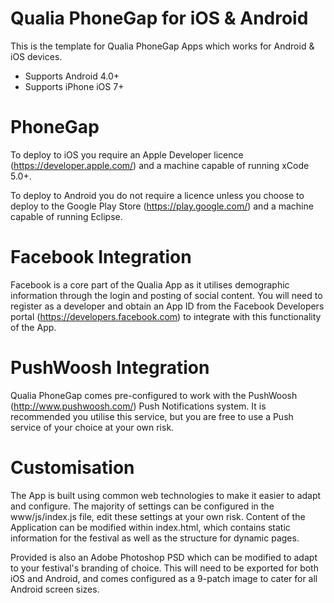 Qualia PhoneGap for iOS & Android
==========
This is the template for Qualia PhoneGap Apps which works for Android & iOS devices. 

- Supports Android 4.0+
- Supports iPhone iOS 7+

PhoneGap
==========
To deploy to iOS you require an Apple Developer licence (https://developer.apple.com/) and a machine capable of running xCode 5.0+.

To deploy to Android you do not require a licence unless you choose to deploy to the Google Play Store (https://play.google.com/) and a machine capable of running Eclipse.

Facebook Integration
==========
Facebook is a core part of the Qualia App as it utilises demographic information through the login and posting of social content. You will need to register as a developer and obtain an App ID from the Facebook Developers portal (https://developers.facebook.com) to integrate with this functionality of the App.

PushWoosh Integration
==========
Qualia PhoneGap comes pre-configured to work with the PushWoosh (http://www.pushwoosh.com/) Push Notifications system. It is recommended you utilise this service, but you are free to use a Push service of your choice at your own risk.

Customisation
==========
The App is built using common web technologies to make it easier to adapt and configure. The majority of settings can be configured in the www/js/index.js file, edit these settings at your own risk. Content of the Application can be modified within index.html, which contains static information for the festival as well as the structure for dynamic pages.

Provided is also an Adobe Photoshop PSD which can be modified to adapt to your festival's branding of choice. This will need to be exported for both iOS and Android, and comes configured as a 9-patch image to cater for all Android screen sizes.